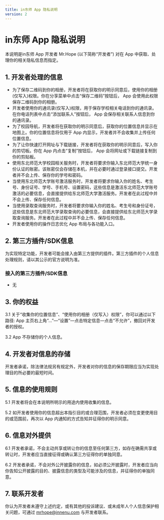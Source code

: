 ```yaml
---
title: in东师 App 隐私说明
version: 2
---
```


# in东师 App 隐私说明

本说明是in东师 App 开发者 Mr.Hope (以下简称“开发者”) 对在 App 中获取、处理你的相关隐私信息而指定。

## 1. 开发者处理的信息

- 为了保存二维码到你的相册，开发者将在获取你的明示同意后，使用你的相册(仅写入)权限。你在分享菜单中点击“保存二维码”按钮后， App 会使用此权限保存二维码到你的相册。
- 开发者使用你的通讯录(仅写入)权限，用于保存学校相关电话到你的通讯录。在你电话列表中点击“添加联系人”按钮后， App 会保存相关联系人信息到你的通讯录。
- 为了校园导航，开发者将在获取你的明示同意后，获取你的位置信息并显示在地图上。你的位置信息将仅用于 App 内显示，开发者并不会收集并上传任何位置信息。
- 为了让你快速打开网址与下载链接，开发者将在获取你的明示同意后，写入你的剪切板。你在 App 内点击“复制”按钮后， App 会将网址或下载链接复制到你的剪贴板。
- 使用东北师范大学校园相关服务时，开发者将要求你输入东北师范大学统一身份认证的账密。该账密仅会存储在本机，并在必要时通过登录接口提交。开发者并不会上传、保存你的学号和密码。
- 当使用东北师范大学账号激活服务时，开发者将要求你输入你的姓名、考生号、身份证号、学号、手机号、设置密码，这些信息是激活东北师范大学账号激活的必要信息，会直接提供给东北师范大学激活服务。开发者在此过程中并不会上传、保存任何信息。
- 当使用录取查询服务时，开发者将要求你输入你的姓名、考生号和身份证号，这些信息是东北师范大学录取查询的必要信息，会直接提供给东北师范大学录取查询服务。开发者在此过程中并不会上传、保存任何信息。
- 开发者使用你的操作日志优化 App 布局与各功能入口。

## 2. 第三方插件/SDK信息

为实现特定功能，开发者可能会接入由第三方提供的插件。第三方插件的个人信息处理规则，请以其公示的官方说明为准。

### 接入的第三方插件/SDK信息

- 无

## 3. 你的权益

3.1 关于“收集你的位置信息”、“使用你的相册（仅写入）权限”，你可以通过以下路径: App 主页右上角“…”—“设置”—点击特定信息—点击“不允许”，撤回对开发者的授权。

3.2 App 不存储你的个人信息。

## 4. 开发者对信息的存储

开发者承诺，除法律法规另有规定外，开发者对你的信息的保存期限应当为实现处理目的所必要的最短时间。

## 5. 信息的使用规则

5.1 开发者将会在本说明所明示的用途内使用收集的信息。

5.2 如开发者使用你的信息超出本指引目的或合理范围，开发者必须在变更使用目的或范围前，再次以 App 内通知的方式告知并征得你的明示同意。

## 6. 信息对外提供

6.1 开发者承诺，不会主动共享或转让你的信息至任何第三方，如存在确需共享或转让时，开发者应当直接征得或确认第三方征得你的单独同意。

6.2 开发者承诺，不会对外公开披露你的信息，如必须公开披露时，开发者应当向你告知公开披露的目的、披露信息的类型及可能涉及的信息，并征得你的单独同意。

## 7. 联系开发者

你认为开发者未遵守上述约定，或有其他的投诉建议、或未成年人个人信息保护相关问题，可通过 mrhope@innenu.com 与开发者联系。
